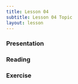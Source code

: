 ```yaml
---
title: Lesson 04
subtitle: Lesson 04 Topic
layout: lesson
---
```


<h3>Presentation</h3>
<h3>Reading</h3>
<h3>Exercise</h3>
